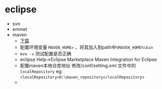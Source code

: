 # eclipse

+ svn 
+ emmet
+ maven
	* [下载](http://maven.apache.org/download.cgi)
	* 配置环境变量 `MAVEN_HOME=` ，将其加入到path中`%MAVEN_HOME%\bin`
	* `mvn -v` 测试配置是否正确
	* eclipse Help->Eclipse Marketplace Maven Integration for Eclipse
	* 配置maven本地仓库地址 修改/conf/setting.xml 文件中的 `localRepository`
	  eg:` <localRepository>D:\maven_repository</localRepository> `
	* 


